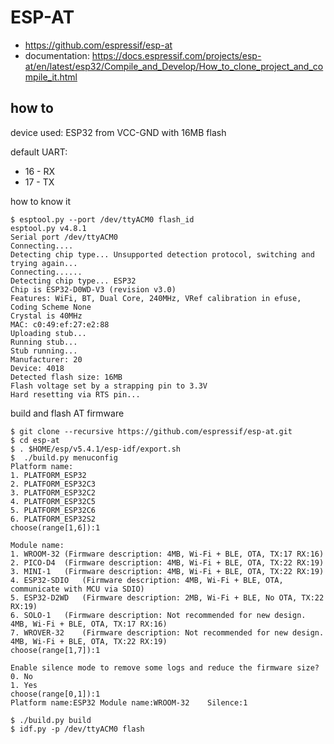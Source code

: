 # ESP-AT

- https://github.com/espressif/esp-at
- documentation: https://docs.espressif.com/projects/esp-at/en/latest/esp32/Compile_and_Develop/How_to_clone_project_and_compile_it.html

## how to

device used: ESP32 from VCC-GND with 16MB flash

default UART:
- 16 - RX
- 17 - TX

how to know it
```shell
$ esptool.py --port /dev/ttyACM0 flash_id
esptool.py v4.8.1
Serial port /dev/ttyACM0
Connecting....
Detecting chip type... Unsupported detection protocol, switching and trying again...
Connecting......
Detecting chip type... ESP32
Chip is ESP32-D0WD-V3 (revision v3.0)
Features: WiFi, BT, Dual Core, 240MHz, VRef calibration in efuse, Coding Scheme None
Crystal is 40MHz
MAC: c0:49:ef:27:e2:88
Uploading stub...
Running stub...
Stub running...
Manufacturer: 20
Device: 4018
Detected flash size: 16MB
Flash voltage set by a strapping pin to 3.3V
Hard resetting via RTS pin...
```

build and flash AT firmware

```shell
$ git clone --recursive https://github.com/espressif/esp-at.git
$ cd esp-at
$ . $HOME/esp/v5.4.1/esp-idf/export.sh
$  ./build.py menuconfig
Platform name:
1. PLATFORM_ESP32
2. PLATFORM_ESP32C3
3. PLATFORM_ESP32C2
4. PLATFORM_ESP32C5
5. PLATFORM_ESP32C6
6. PLATFORM_ESP32S2
choose(range[1,6]):1

Module name:
1. WROOM-32	(Firmware description: 4MB, Wi-Fi + BLE, OTA, TX:17 RX:16)
2. PICO-D4	(Firmware description: 4MB, Wi-Fi + BLE, OTA, TX:22 RX:19)
3. MINI-1	(Firmware description: 4MB, Wi-Fi + BLE, OTA, TX:22 RX:19)
4. ESP32-SDIO	(Firmware description: 4MB, Wi-Fi + BLE, OTA, communicate with MCU via SDIO)
5. ESP32-D2WD	(Firmware description: 2MB, Wi-Fi + BLE, No OTA, TX:22 RX:19)
6. SOLO-1	(Firmware description: Not recommended for new design. 4MB, Wi-Fi + BLE, OTA, TX:17 RX:16)
7. WROVER-32	(Firmware description: Not recommended for new design. 4MB, Wi-Fi + BLE, OTA, TX:22 RX:19)
choose(range[1,7]):1

Enable silence mode to remove some logs and reduce the firmware size?
0. No
1. Yes
choose(range[0,1]):1
Platform name:ESP32	Module name:WROOM-32	Silence:1

$ ./build.py build
$ idf.py -p /dev/ttyACM0 flash

```
